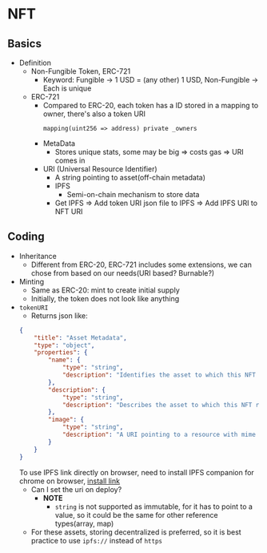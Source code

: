 # NFT

## Basics

- Definition
    - Non-Fungible Token, ERC-721
        - Keyword: Fungible -> 1 USD = (any other) 1 USD, Non-Fungible -> Each is unique
    - ERC-721
        - Compared to ERC-20, each token has a ID stored in a mapping to owner, there's also a token URI
            ```solidity
            mapping(uint256 => address) private _owners
            ```
        - MetaData
            - Stores unique stats, some may be big => costs gas => URI comes in
        - URI (Universal Resource Identifier)
            - A string pointing to asset(off-chain metadata)
            - IPFS
                - Semi-on-chain mechanism to store data
            - Get IPFS => Add token URI json file to IPFS => Add IPFS URI to NFT URI

## Coding

- Inheritance
    - Different from ERC-20, ERC-721 includes some extensions, we can chose from based on our needs(URI based? Burnable?)
- Minting
    - Same as ERC-20: mint to create initial supply
    - Initially, the token does not look like anything
- `tokenURI`
    - Returns json like:
    ```json
    {
        "title": "Asset Metadata",
        "type": "object",
        "properties": {
            "name": {
                "type": "string",
                "description": "Identifies the asset to which this NFT represents"
            },
            "description": {
                "type": "string",
                "description": "Describes the asset to which this NFT represents"
            },
            "image": {
                "type": "string",
                "description": "A URI pointing to a resource with mime type image/* representing the asset to which this NFT represents. Consider making any images at a width between 320 and 1080 pixels and aspect ratio between 1.91:1 and 4:5 inclusive."
            }
        }
    }
    ```
    To use IPFS link directly on browser, need to install IPFS companion for chrome on browser, [install link](https://chromewebstore.google.com/detail/ipfs-companion/nibjojkomfdiaoajekhjakgkdhaomnch)
    - Can I set the uri on deploy?
        - **NOTE**
            - `string` is not supported as immutable, for it has to point to a value, so it could be the same for other reference types(array, map)
    - For these assets, storing decentralized is preferred, so it is best practice to use `ipfs://` instead of `https`
